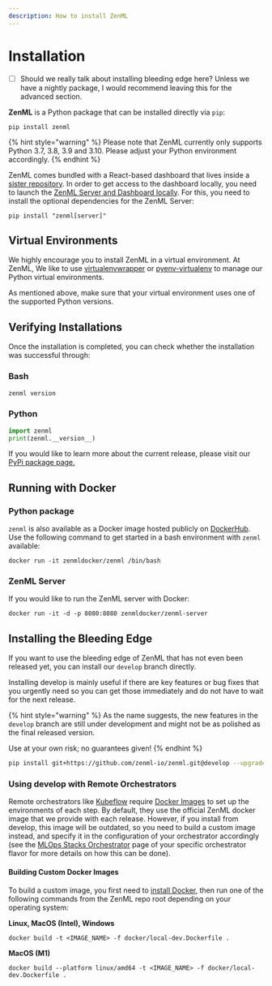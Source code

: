 ```yaml
---
description: How to install ZenML
---
```


# Installation

* [ ] Should we really talk about installing bleeding edge here? Unless we have a nightly package, I would recommend leaving this for the advanced section.

**ZenML** is a Python package that can be installed directly via `pip`:

```shell
pip install zenml
```

{% hint style="warning" %}
Please note that ZenML currently only supports Python 3.7, 3.8, 3.9 and 3.10. Please adjust your Python environment accordingly.
{% endhint %}

ZenML comes bundled with a React-based dashboard that lives inside a [sister repository](https://github.com/zenml-io/zenml-dashboard). In order to get access to the dashboard locally, you need to launch the [ZenML Server and Dashboard locally](../deploying-zenml/deploying-zenml.md). For this, you need to install the optional dependencies for the ZenML Server:

```shell
pip install "zenml[server]"
```

## Virtual Environments

We highly encourage you to install ZenML in a virtual environment. At ZenML, We like to use [virtualenvwrapper](https://virtualenvwrapper.readthedocs.io/en/latest/) or [pyenv-virtualenv](https://github.com/pyenv/pyenv-virtualenv) to manage our Python virtual environments.

As mentioned above, make sure that your virtual environment uses one of the supported Python versions.

## Verifying Installations

Once the installation is completed, you can check whether the installation was successful through:

### Bash

```bash
zenml version
```

### Python

```python
import zenml
print(zenml.__version__)
```

If you would like to learn more about the current release, please visit our [PyPi package page.](https://pypi.org/project/zenml)

## Running with Docker

### Python package

`zenml` is also available as a Docker image hosted publicly on [DockerHub](https://hub.docker.com/r/zenmldocker/zenml). Use the following command to get started in a bash environment with `zenml` available:

```shell
docker run -it zenmldocker/zenml /bin/bash
```

### ZenML Server

If you would like to run the ZenML server with Docker:

```shell
docker run -it -d -p 8080:8080 zenmldocker/zenml-server
```

## Installing the Bleeding Edge

If you want to use the bleeding edge of ZenML that has not even been released yet, you can install our `develop` branch directly.

Installing develop is mainly useful if there are key features or bug fixes that you urgently need so you can get those immediately and do not have to wait for the next release.

{% hint style="warning" %}
As the name suggests, the new features in the `develop` branch are still under development and might not be as polished as the final released version.

Use at your own risk; no guarantees given!
{% endhint %}

```bash
pip install git+https://github.com/zenml-io/zenml.git@develop --upgrade
```

### Using develop with Remote Orchestrators

Remote orchestrators like [Kubeflow](../../component-gallery/orchestrators/kubeflow.md) require [Docker Images](../../getting-started/deploying-zenml/docker.md) to set up the environments of each step. By default, they use the official ZenML docker image that we provide with each release. However, if you install from develop, this image will be outdated, so you need to build a custom image instead, and specify it in the configuration of your orchestrator accordingly (see the [MLOps Stacks Orchestrator](../../component-gallery/orchestrators/orchestrators.md) page of your specific orchestrator flavor for more details on how this can be done).

#### Building Custom Docker Images

To build a custom image, you first need to [install Docker](https://docs.docker.com/engine/install/), then run one of the following commands from the ZenML repo root depending on your operating system:

**Linux, MacOS (Intel), Windows**

```
docker build -t <IMAGE_NAME> -f docker/local-dev.Dockerfile .
```

**MacOS (M1)**

```
docker build --platform linux/amd64 -t <IMAGE_NAME> -f docker/local-dev.Dockerfile .
```

